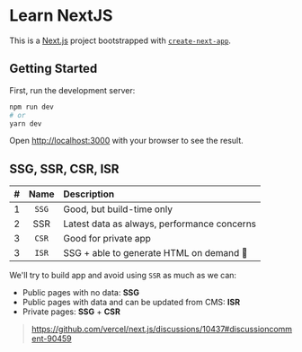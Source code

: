 # Learn NextJS

This is a [Next.js](https://nextjs.org/) project bootstrapped with [`create-next-app`](https://github.com/vercel/next.js/tree/canary/packages/create-next-app).

## Getting Started

First, run the development server:

```bash
npm run dev
# or
yarn dev
```

Open [http://localhost:3000](http://localhost:3000) with your browser to see the result.

<!-- You can start editing the page by modifying `pages/index.tsx`. The page auto-updates as you edit the file.

[API routes](https://nextjs.org/docs/api-routes/introduction) can be accessed on [http://localhost:3000/api/hello](http://localhost:3000/api/hello). This endpoint can be edited in `pages/api/hello.ts`.

The `pages/api` directory is mapped to `/api/*`. Files in this directory are treated as [API routes](https://nextjs.org/docs/api-routes/introduction) instead of React pages. -->

<!-- ## Learn More

To learn more about Next.js, take a look at the following resources:

- [Next.js Documentation](https://nextjs.org/docs) - learn about Next.js features and API.
- [Learn Next.js](https://nextjs.org/learn) - an interactive Next.js tutorial.

You can check out [the Next.js GitHub repository](https://github.com/vercel/next.js/) - your feedback and contributions are welcome! -->

<!-- ## Deploy on Vercel

The easiest way to deploy your Next.js app is to use the [Vercel Platform](https://vercel.com/new?utm_medium=default-template&filter=next.js&utm_source=create-next-app&utm_campaign=create-next-app-readme) from the creators of Next.js.

Check out our [Next.js deployment documentation](https://nextjs.org/docs/deployment) for more details. -->

## SSG, SSR, CSR, ISR

|  #  | Name  | Description                                 |
| :-: | :---: | :------------------------------------------ |
|  1  | `SSG` | Good, but build-time only                   |
|  2  |  SSR  | Latest data as always, performance concerns |
|  3  | `CSR` | Good for private app                        |
|  3  | `ISR` | SSG + able to generate HTML on demand 🎉    |

We'll try to build app and avoid using `SSR` as much as we can:

- Public pages with no data: **SSG**
- Public pages with data and can be updated from CMS: **ISR**
- Private pages: **SSG** + **CSR**

> https://github.com/vercel/next.js/discussions/10437#discussioncomment-90459
